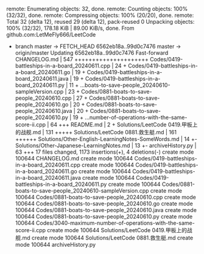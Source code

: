 <!--
 * @Author: LetMeFly
 * @Date: 2024-06-07 23:28:54
 * @LastEditors: LetMeFly
 * @LastEditTime: 2024-06-11 22:26:22
-->
remote: Enumerating objects: 32, done.
remote: Counting objects: 100% (32/32), done.
remote: Compressing objects: 100% (20/20), done.
remote: Total 32 (delta 12), reused 29 (delta 12), pack-reused 0
Unpacking objects: 100% (32/32), 178.18 KiB | 89.00 KiB/s, done.
From github.com:LetMeFly666/LeetCode
 * branch                master     -> FETCH_HEAD
   6562eb18a..99d0c7476  master     -> origin/master
Updating 6562eb18a..99d0c7476
Fast-forward
 CHANGELOG.md                                       | 547 +++++++++++++++++++++
 Codes/0419-battleships-in-a-board_20240611.cpp     |  24 +
 Codes/0419-battleships-in-a-board_20240611.go      |  19 +
 Codes/0419-battleships-in-a-board_20240611.java    |  19 +
 Codes/0419-battleships-in-a-board_20240611.py      |  11 +
 ...boats-to-save-people_20240610-sampleVersion.cpp |  23 +
 Codes/0881-boats-to-save-people_20240610.cpp       |  27 +
 Codes/0881-boats-to-save-people_20240610.go        |  20 +
 Codes/0881-boats-to-save-people_20240610.java      |  20 +
 Codes/0881-boats-to-save-people_20240610.py        |  19 +
 ...number-of-operations-with-the-same-score-ii.cpp |  64 +++
 README.md                                          |   2 +
 Solutions/LeetCode 0419.甲板上的战舰.md            | 131 +++++
 Solutions/LeetCode 0881.救生艇.md                  | 161 ++++++
 Solutions/Other-English-LearningNotes-SomeWords.md |  14 +-
 Solutions/Other-Japanese-LearningNotes.md          |  13 +-
 archiveHistory.py                                  |  63 +++
 17 files changed, 1173 insertions(+), 4 deletions(-)
 create mode 100644 CHANGELOG.md
 create mode 100644 Codes/0419-battleships-in-a-board_20240611.cpp
 create mode 100644 Codes/0419-battleships-in-a-board_20240611.go
 create mode 100644 Codes/0419-battleships-in-a-board_20240611.java
 create mode 100644 Codes/0419-battleships-in-a-board_20240611.py
 create mode 100644 Codes/0881-boats-to-save-people_20240610-sampleVersion.cpp
 create mode 100644 Codes/0881-boats-to-save-people_20240610.cpp
 create mode 100644 Codes/0881-boats-to-save-people_20240610.go
 create mode 100644 Codes/0881-boats-to-save-people_20240610.java
 create mode 100644 Codes/0881-boats-to-save-people_20240610.py
 create mode 100644 Codes/3040-maximum-number-of-operations-with-the-same-score-ii.cpp
 create mode 100644 Solutions/LeetCode 0419.甲板上的战舰.md
 create mode 100644 Solutions/LeetCode 0881.救生艇.md
 create mode 100644 archiveHistory.py